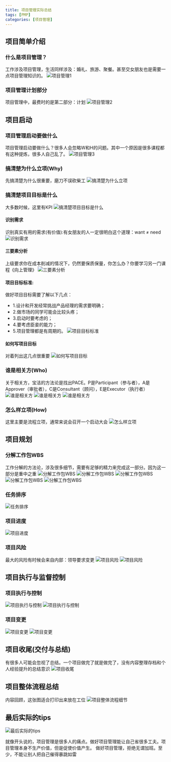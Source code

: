 ```yaml
---
title: 项目管理实际总结
tags: [PMP]
categories: [项目管理]
---
```

## 项目简单介绍
### 什么是项目管理？
工作涉及项目管理，生活同样涉及：婚礼、旅游、聚餐。甚至交女朋友也是需要一点项目管理知识的。
![项目管理1](/pmp/项目管理1.png "项目管理1")

### 项目管理计划部分
项目管理中，最费时的是第二部分：计划
![项目管理2](/pmp/项目管理2.png "项目管理2")

## 项目启动
### 项目管理启动要做什么
项目管理启动要做什么？很多人会忽略W和H的问题。其中一个原因是很多课程都有这种提炼，很多人自己乱了。
![项目管理3](/pmp/项目管理3.png "项目管理3")

### 搞清楚为什么立项(Why)
先搞清楚为什么很重要，磨刀不误砍柴工
![搞清楚为什么立项](/pmp/项目管理4.png "搞清楚为什么立项")

### 搞清楚项目目标是什么
大多数时候，这里有KPI
![搞清楚项目目标是什么](/pmp/项目管理7.png "搞清楚项目目标是什么")

#### 识别需求
识别真实有用的需求(有价值):有女朋友的人一定很明白这个道理：want ≠ need 
![识别需求](/pmp/项目管理5.png "识别需求")

#### 三要素分析
上级要求你在成本削减的情况下，仍然要保质保量，你怎么办？你要学习另一门课程《向上管理》
![三要素分析](/pmp/项目管理6.png "三要素分析")

#### 项目目标标准:
做好项目目标需要了解以下几点：
* 1.设计和开发经常挑战产品经理的需求要明确；
* 2.做市场的同学可能会比较头疼；
* 3.启动时要考虑的；
* 4.要考虑臣妾的能力；
* 5.项目管理都是有周期的。
![项目目标标准](/pmp/项目管理8.png "项目目标标准")

#### 如何写项目目标
对着列出这几点很重要
![如何写项目目标](/pmp/项目管理9.png "如何写项目目标")

### 谁是相关方(Who)
关于相关方，宝洁的方法论是找出PACE。P是Participant（参与者），A是Approver（审批者），C是Consultant（顾问），E是Executor（执行者）
![谁是相关方](/pmp/项目管理1001.png "谁是相关方")
![谁是相关方](/pmp/项目管理1002.png "谁是相关方")
![谁是相关方](/pmp/项目管理1003.png "谁是相关方")

### 怎么样立项(How)
这里主要是流程立项，通常来说会召开一个启动大会
![怎么样立项](/pmp/项目管理11.png "怎么样立项")

## 项目规划
### 分解工作包WBS
工作分解的方法论，涉及很多细节，需要有足够的精力来完成这一部分。因为这一部分是重中之重
![分解工作包WBS](/pmp/项目管理12.png "分解工作包WBS")
![分解工作包WBS](/pmp/项目管理1201.png "分解工作包WBS")
![分解工作包WBS](/pmp/项目管理1202.png "分解工作包WBS")
![分解工作包WBS](/pmp/项目管理1203.png "分解工作包WBS")
![分解工作包WBS](/pmp/项目管理1204.png "分解工作包WBS")
### 任务排序
![任务排序](/pmp/项目管理1205.png "任务排序")

### 项目进度
![项目进度](/pmp/项目管理1301.png "项目进度")

### 项目风险
最大的风险有时候会来自内部：领导要求变更
![项目风险](/pmp/项目管理1302.png "项目风险")
![项目风险](/pmp/项目管理1303.png "项目风险")

## 项目执行与监督控制
### 项目执行与控制
![项目执行与控制](/pmp/项目管理1305.png "项目执行与控制")
![项目执行与控制](/pmp/项目管理1306.png "项目执行与控制")
### 项目变更    
![项目变更](/pmp/项目管理1307.png "项目变更")
![项目变更](/pmp/项目管理1308.png "项目变更")

## 项目收尾(交付与总结)
有很多人可能会忽视了总结。一个项目做完了就是做完了，没有内容整理存档和个人经验提升的总结意识
![项目收尾](/pmp/项目管理14.png "项目收尾")

## 项目整体流程总结
内容回顾，这张图适合打印出来放在工位
![项目整体流程细节](/pmp/项目管理15.png "项目整体流程细节")

## 最后实际的tips
![最后实际的tips](/pmp/项目管理16.png "最后实际的tips")

就像开头说的，项目管理是很多人的痛点。做好项目管理能让自己省很多工夫。项目管理本身不生产价值，但是促使价值产生。
做好项目管理，拒绝无谓加班。至少，不能让别人把自己催得暴跳如雷


